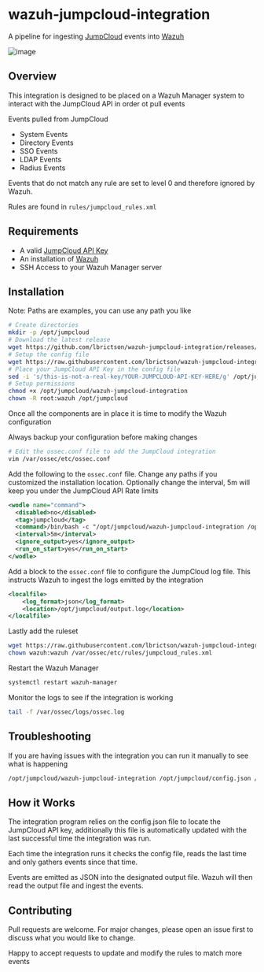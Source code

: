 # wazuh-jumpcloud-integration
A pipeline for ingesting [JumpCloud](https://jumpcloud.com/) events into [Wazuh](https://wazuh.com/)

![image](https://user-images.githubusercontent.com/8505034/219263945-23901d63-f974-4feb-8696-d759a86156a3.png)

## Overview

This integration is designed to be placed on a Wazuh Manager system to interact with the JumpCloud API in order ot pull events

Events pulled from JumpCloud

- System Events
- Directory Events
- SSO Events
- LDAP Events
- Radius Events

Events that do not match any rule are set to level 0 and therefore ignored by Wazuh.

Rules are found in `rules/jumpcloud_rules.xml`

## Requirements

- A valid [JumpCloud API Key](https://support.jumpcloud.com/support/s/article/jumpcloud-apis1)
- An installation of [Wazuh](https://wazuh.com/)
- SSH Access to your Wazuh Manager server

## Installation

Note:  Paths are examples, you can use any path you like

```bash
# Create directories
mkdir -p /opt/jumpcloud
# Download the latest release
wget https://github.com/lbrictson/wazuh-jumpcloud-integration/releases/download/0.0.1/wazuh-jumpcloud-integration -O /opt/jumpcloud/wazuh-jumpcloud-integration
# Setup the config file
wget https://raw.githubusercontent.com/lbrictson/wazuh-jumpcloud-integration/master/config/config.json -O /opt/jumpcloud/config.json
# Place your JumpCloud API Key in the config file
sed -i 's/this-is-not-a-real-key/YOUR-JUMPCLOUD-API-KEY-HERE/g' /opt/jumpcloud/config.json
# Setup permissions
chmod +x /opt/jumpcloud/wazuh-jumpcloud-integration
chown -R root:wazuh /opt/jumpcloud
```

Once all the components are in place it is time to modify the Wazuh configuration

Always backup your configuration before making changes

```bash
# Edit the ossec.conf file to add the JumpCloud integration
vim /var/ossec/etc/ossec.conf
```
Add the following to the `ossec.conf` file.  Change any paths if you customized the installation location.  Optionally change the interval, 5m will keep you under the JumpCloud API Rate limits
```xml
<wodle name="command">
  <disabled>no</disabled>
  <tag>jumpcloud</tag>
  <command>/bin/bash -c "/opt/jumpcloud/wazuh-jumpcloud-integration /opt/jumpcloud/config.json /opt/jumpcloud/output.log"</command>
  <interval>5m</interval>
  <ignore_output>yes</ignore_output>
  <run_on_start>yes</run_on_start>
</wodle>
```

Add a block to the `ossec.conf` file to configure the JumpCloud log file.  This instructs Wazuh to ingest the logs emitted by the integration
```xml
<localfile>
    <log_format>json</log_format>
    <location>/opt/jumpcloud/output.log</location>
</localfile>
```

Lastly add the ruleset
```bash
wget https://raw.githubusercontent.com/lbrictson/wazuh-jumpcloud-integration/main/rules/jumpcloud.xml -O /var/ossec/etc/rules/jumpcloud_rules.xml
chown wazuh:wazuh /var/ossec/etc/rules/jumpcloud_rules.xml
```

Restart the Wazuh Manager
```bash
systemctl restart wazuh-manager
```

Monitor the logs to see if the integration is working
```bash
tail -f /var/ossec/logs/ossec.log
```

## Troubleshooting

If you are having issues with the integration you can run it manually to see what is happening
```bash
/opt/jumpcloud/wazuh-jumpcloud-integration /opt/jumpcloud/config.json /opt/jumpcloud/output.log
```

## How it Works

The integration program relies on the config.json file to locate the JumpCloud API key, additionally this file is automatically updated with the last successful time the integration was run.

Each time the integration runs it checks the config file, reads the last time and only gathers events since that time.

Events are emitted as JSON into the designated output file.  Wazuh will then read the output file and ingest the events.

## Contributing

Pull requests are welcome. For major changes, please open an issue first to discuss what you would like to change.

Happy to accept requests to update and modify the rules to match more events

